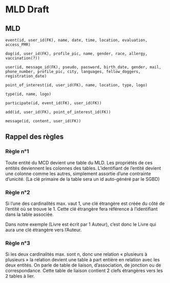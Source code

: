 # MLD Draft

## MLD


```
event(id, user_id(FK), name, date, time, location, evaluation, access_PMR)

dog(id, user_id(FK), profile_pic, name, gender, race, allergy, vaccination(?))

user(id, message_id(FK), pseudo, password, birth_date, gender, mail, phone_number, profile_pic, city, languages, fellow_doggers, registration_date)

point_of_interest(id, user_id(FK), name, location, type, logo)

type(id, name, logo)

participate(id, event_id(FK), user_id(FK))

add(id, user_id(FK), point_of_interest_id(FK))

message(id, content, user_id(FK))

```

## Rappel des règles

### Règle n°1

Toute entité du MCD devient une table du MLD. Les propriétés de ces entités deviennent les colonnes des tables. L’identifiant de l’entité devient une colonne comme les autres, simplement assortie d’une contrainte d’unicité. (La clé primaire de la table sera un id auto-généré par le SGBD)


### Règle n°2

Si l’une des cardinalités max. vaut 1, une clé étrangère est créée du côté de l’entité où se trouve le 1. Cette clé étrangère fera référence à l’identifiant dans la table associée.

Dans notre exemple (Livre est écrit par 1 Auteur), c’est donc le Livre qui aura une clé étrangère vers l’Auteur.


### Règle n°3

Si les deux cardinalités max. sont n, donc une relation « plusieurs à plusieurs » la relation devient une table à part entière en relation avec les deux entités. On parle de table de liaison, d’association, de jonction ou de correspondance. Cette table de liaison contient 2 clefs étrangères vers les 2 tables à lier.